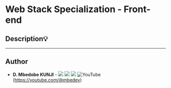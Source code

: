 # Web Stack Specialization - Front-end


## Description:bulb:


---

## Author
* **D. Mbedobe KUNJI** - [<img src="https://img.shields.io/badge/GitHub-181717.svg?&style=plastic&logo=github&logoColor=white"/>](https://github.com/Mbedobe)
  [<img src="https://img.shields.io/badge/Twitter-1DA1F2.svg?&style=plastic&logo=twitter&logoColor=white"/>](https://twitter.com/@kd_mbedobe)
  [<img src="https://img.shields.io/badge/Linkedin-0A66C2.svg?&style=plastic&logo=linkedin&logoColor=white"/>](https://www.linkedin.com/in/kunji-daniel-mbedobe/)
![YouTube](https://img.shields.io/badge/YouTube-%23FF0000.svg?style=for-the-badge&logo=YouTube&logoColor=white)(https://youtube.com/@mbedev)
